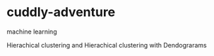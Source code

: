 # cuddly-adventure

machine learning


Hierachical clustering and Hierachical clustering with Dendograrams


